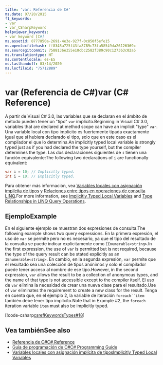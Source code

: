 ```yaml
---
title: 'var: Referencia de C#'
ms.date: 07/20/2015
f1_keywords:
- var
- var_CSharpKeyword
helpviewer_keywords:
- var keyword [C#]
ms.assetid: 0777850a-2691-4e3e-927f-0c850f5efe15
ms.openlocfilehash: ff8348a725f43fa8789c73fa58549da26126369c
ms.sourcegitcommit: 7588136e355e10cbc2582f389c90c127363c02a5
ms.translationtype: HT
ms.contentlocale: es-ES
ms.lasthandoff: 03/14/2020
ms.locfileid: "75712889"
---
```

# <a name="var-c-reference"></a><span data-ttu-id="0c2b3-102">var (Referencia de C#)</span><span class="sxs-lookup"><span data-stu-id="0c2b3-102">var (C# Reference)</span></span>

<span data-ttu-id="0c2b3-103">A partir de Visual C# 3.0, las variables que se declaran en el ámbito de método pueden tener un "tipo" `var` implícito.</span><span class="sxs-lookup"><span data-stu-id="0c2b3-103">Beginning in Visual C# 3.0, variables that are declared at method scope can have an implicit "type" `var`.</span></span> <span data-ttu-id="0c2b3-104">Una variable local con tipo implícito es fuertemente tipada exactamente igual que si hubiera declarado el tipo, solo que en este caso es el compilador el que lo determina.</span><span class="sxs-lookup"><span data-stu-id="0c2b3-104">An implicitly typed local variable is strongly typed just as if you had declared the type yourself, but the compiler determines the type.</span></span> <span data-ttu-id="0c2b3-105">Las dos declaraciones siguientes de `i` tienen una función equivalente:</span><span class="sxs-lookup"><span data-stu-id="0c2b3-105">The following two declarations of `i` are functionally equivalent:</span></span>

```csharp
var i = 10; // Implicitly typed.
int i = 10; // Explicitly typed.
```

<span data-ttu-id="0c2b3-106">Para obtener más información, vea [Variables locales con asignación implícita de tipos](../../programming-guide/classes-and-structs/implicitly-typed-local-variables.md) y [Relaciones entre tipos en operaciones de consulta LINQ](../../programming-guide/concepts/linq/type-relationships-in-linq-query-operations.md).</span><span class="sxs-lookup"><span data-stu-id="0c2b3-106">For more information, see [Implicitly Typed Local Variables](../../programming-guide/classes-and-structs/implicitly-typed-local-variables.md) and [Type Relationships in LINQ Query Operations](../../programming-guide/concepts/linq/type-relationships-in-linq-query-operations.md).</span></span>

## <a name="example"></a><span data-ttu-id="0c2b3-107">Ejemplo</span><span class="sxs-lookup"><span data-stu-id="0c2b3-107">Example</span></span>

<span data-ttu-id="0c2b3-108">En el siguiente ejemplo se muestran dos expresiones de consulta.</span><span class="sxs-lookup"><span data-stu-id="0c2b3-108">The following example shows two query expressions.</span></span> <span data-ttu-id="0c2b3-109">En la primera expresión, el uso de `var` se permite pero no es necesario, ya que el tipo del resultado de la consulta se puede indicar explícitamente como `IEnumerable<string>`.</span><span class="sxs-lookup"><span data-stu-id="0c2b3-109">In the first expression, the use of `var` is permitted but is not required, because the type of the query result can be stated explicitly as an `IEnumerable<string>`.</span></span> <span data-ttu-id="0c2b3-110">En cambio, en la segunda expresión, `var` permite que el resultado sea una colección de tipos anónimos y solo el compilador puede tener acceso al nombre de ese tipo.</span><span class="sxs-lookup"><span data-stu-id="0c2b3-110">However, in the second expression, `var` allows the result to be a collection of anonymous types, and the name of that type is not accessible except to the compiler itself.</span></span> <span data-ttu-id="0c2b3-111">El uso de `var` elimina la necesidad de crear una nueva clase para el resultado.</span><span class="sxs-lookup"><span data-stu-id="0c2b3-111">Use of `var` eliminates the requirement to create a new class for the result.</span></span> <span data-ttu-id="0c2b3-112">Tenga en cuenta que, en el ejemplo 2, la variable de iteración `foreach``item` también debe tener tipo implícito.</span><span class="sxs-lookup"><span data-stu-id="0c2b3-112">Note that in Example #2, the `foreach` iteration variable `item` must also be implicitly typed.</span></span>

[!code-csharp[csrefKeywordsTypes#18](~/samples/snippets/csharp/VS_Snippets_VBCSharp/csrefKeywordsTypes/CS/keywordsTypes.cs#18)]

## <a name="see-also"></a><span data-ttu-id="0c2b3-113">Vea también</span><span class="sxs-lookup"><span data-stu-id="0c2b3-113">See also</span></span>

- [<span data-ttu-id="0c2b3-114">Referencia de C#</span><span class="sxs-lookup"><span data-stu-id="0c2b3-114">C# Reference</span></span>](../index.md)
- [<span data-ttu-id="0c2b3-115">Guía de programación de C#</span><span class="sxs-lookup"><span data-stu-id="0c2b3-115">C# Programming Guide</span></span>](../../programming-guide/index.md)
- [<span data-ttu-id="0c2b3-116">Variables locales con asignación implícita de tipos</span><span class="sxs-lookup"><span data-stu-id="0c2b3-116">Implicitly Typed Local Variables</span></span>](../../programming-guide/classes-and-structs/implicitly-typed-local-variables.md)
